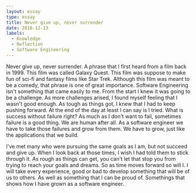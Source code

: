```yaml
---
layout: essay
type: essay
title: Never give up, never surrender
date: 2016-12-13
labels:
  - Knowledge
  - Reflection
  - Software Engineering
---
```


Never give up, never surrender. A phrase that I first heard from a film back in 1999. This film was called Galaxy Quest. This film was suppose to make fun of sci-fi and fantasy films like Star Trek. Although this film was meant to be a comedy, that phrase is one of great importance. Software Engineering isn't something that came easily to me. From the start I knew it was going to be a challenge. As more challenges arised, I found myself feeling that I wasn't good enough. As tough as things got, I knew that I had to keep pushing forward. At the end of the day at least I can say is I tried. What is success without failure right? As much as I don't want to fail, sometimes failure is a good thing. We are human after all. As a software engineer we have to take those failures and grow from them. We have to grow, just like the applications that we build.

I've met many who were pursuing the same goals as I am, but not succeed and give up. When I look back at those times, I wish I had told them to stick through it. As rough as things can get, you can't let that stop you from trying to reach your goals and dreams. So as time moves forward so will I. I will take every experience, good or bad to develop something that will be of us to others. As well as something that I can be proud of. Somethings that shows how I have grown as a software engineer.
